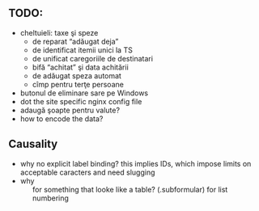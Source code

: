 TODO:
-----

* cheltuieli: taxe şi speze
  * de reparat “adăugat deja”
  * de identificat itemii unici la TS
  * de unificat caregoriile de destinatari
  * bifă “achitat” şi data achitării
  * de adăugat speza automat
  * cîmp pentru terţe persoane
* butonul de eliminare sare pe Windows
* dot the site specific nginx config file
* adaugă şoapte pentru valute?
* how to encode the data?


Causality
---------

* why no explicit label binding? this implies IDs, which
  impose limits on acceptable caracters and need slugging
* why <ol> for something that looke like a table? (.subformular)
  for list numbering
